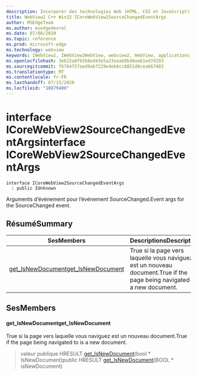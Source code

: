 ```yaml
---
description: Incorporer des technologies Web (HTML, CSS et JavaScript) dans vos applications natives avec le contrôle Microsoft Edge WebView2
title: WebView2 C++ Win32 ICoreWebView2SourceChangedEventArgs
author: MSEdgeTeam
ms.author: msedgedevrel
ms.date: 07/08/2020
ms.topic: reference
ms.prod: microsoft-edge
ms.technology: webview
keywords: IWebView2, IWebView2WebView, webview2, WebView, applications Win32, Win32, Edge, ICoreWebView2, ICoreWebView2Controller, contrôle de navigateur, html Edge, ICoreWebView2SourceChangedEventArgs
ms.openlocfilehash: 3e622a8fb5b8ed43e5a23eaab8bd0aa61ed7d193
ms.sourcegitcommit: f6764f57aed9ab7229e4eb6cc8851d0cea667403
ms.translationtype: MT
ms.contentlocale: fr-FR
ms.lasthandoff: 07/15/2020
ms.locfileid: "10879400"
---
```

# <span data-ttu-id="4111d-104">interface ICoreWebView2SourceChangedEventArgs</span><span class="sxs-lookup"><span data-stu-id="4111d-104">interface ICoreWebView2SourceChangedEventArgs</span></span> 

```
interface ICoreWebView2SourceChangedEventArgs
  : public IUnknown
```

<span data-ttu-id="4111d-105">Arguments d’événement pour l’événement SourceChanged.</span><span class="sxs-lookup"><span data-stu-id="4111d-105">Event args for the SourceChanged event.</span></span>

## <span data-ttu-id="4111d-106">Résumé</span><span class="sxs-lookup"><span data-stu-id="4111d-106">Summary</span></span>

 <span data-ttu-id="4111d-107">Ses</span><span class="sxs-lookup"><span data-stu-id="4111d-107">Members</span></span>                        | <span data-ttu-id="4111d-108">Descriptions</span><span class="sxs-lookup"><span data-stu-id="4111d-108">Descriptions</span></span>
--------------------------------|---------------------------------------------
[<span data-ttu-id="4111d-109">get_IsNewDocument</span><span class="sxs-lookup"><span data-stu-id="4111d-109">get_IsNewDocument</span></span>](#get_isnewdocument) | <span data-ttu-id="4111d-110">True si la page vers laquelle vous naviguez est un nouveau document.</span><span class="sxs-lookup"><span data-stu-id="4111d-110">True if the page being navigated to is a new document.</span></span>

## <span data-ttu-id="4111d-111">Ses</span><span class="sxs-lookup"><span data-stu-id="4111d-111">Members</span></span>

#### <span data-ttu-id="4111d-112">get_IsNewDocument</span><span class="sxs-lookup"><span data-stu-id="4111d-112">get_IsNewDocument</span></span> 

<span data-ttu-id="4111d-113">True si la page vers laquelle vous naviguez est un nouveau document.</span><span class="sxs-lookup"><span data-stu-id="4111d-113">True if the page being navigated to is a new document.</span></span>

> <span data-ttu-id="4111d-114">valeur publique HRESULT [get_IsNewDocument](#get_isnewdocument)(bool \* IsNewDocument)</span><span class="sxs-lookup"><span data-stu-id="4111d-114">public HRESULT [get_IsNewDocument](#get_isnewdocument)(BOOL \* isNewDocument)</span></span>

